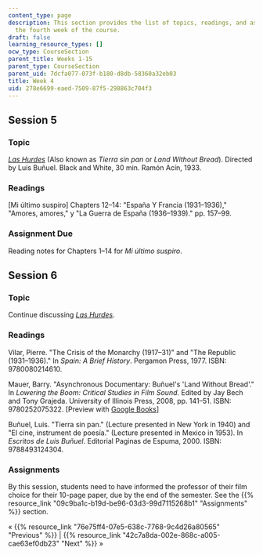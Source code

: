 ```yaml
---
content_type: page
description: This section provides the list of topics, readings, and assignments for
  the fourth week of the course.
draft: false
learning_resource_types: []
ocw_type: CourseSection
parent_title: Weeks 1-15
parent_type: CourseSection
parent_uid: 7dcfa077-073f-b180-d8db-58360a32eb03
title: Week 4
uid: 278e6699-eaed-7509-87f5-298863c704f3
---
```

## Session 5

### Topic

[*Las Hurdes*](http://www.imdb.com/title/tt0023037/?ref_=fn_al_tt_1) (Also known as *Tierra sin pan* or *Land Without Bread*). Directed by Luis Buñuel. Black and White, 30 min. Ramón Acín, 1933.

### Readings

\[Mi último suspiro\] Chapters 12–14: "España Y Francia (1931–1936)," "Amores, amores," y "La Guerra de España (1936–1939)." pp. 157–99.

### Assignment Due

Reading notes for Chapters 1–14 for *Mi último suspiro*.

## Session 6

### Topic

Continue discussing [*Las Hurdes*](http://www.imdb.com/title/tt0023037/?ref_=fn_al_tt_1).

### Readings

Vilar, Pierre. "The Crisis of the Monarchy (1917–31)" and "The Republic (1931–1936)." In *Spain: A Brief History*. Pergamon Press, 1977. ISBN: 9780080214610.

Mauer, Barry. "Asynchronous Documentary: Buñuel's 'Land Without Bread'." In *Lowering the Boom: Critical Studies in Film Sound*. Edited by Jay Bech and Tony Grajeda. University of Illinois Press, 2008, pp. 141–51. ISBN: 9780252075322. \[Preview with [Google Books](http://books.google.com/books?id=VoKROBFWuvoC&pg=PA141=onepage)\]

Buñuel, Luis. "Tierra sin pan." (Lecture presented in New York in 1940) and "El cine, instrument de poesía." (Lecture presented in Mexico in 1953). In *Escritos de Luis Buñuel*. Editorial Paginas de Espuma, 2000. ISBN: 9788493124304.

### Assignments

By this session, students need to have informed the professor of their film choice for their 10-page paper, due by the end of the semester. See the {{% resource_link "09c9ba1c-b19d-be96-03d3-99d7115268b1" "Assignments" %}} section.

« {{% resource_link "76e75ff4-07e5-638c-7768-9c4d26a80565" "Previous" %}} | {{% resource_link "42c7a8da-002e-868c-a005-cae63ef0db23" "Next" %}} »